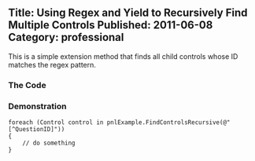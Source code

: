 ﻿Title: Using Regex and Yield to Recursively Find Multiple Controls
Published: 2011-06-08
Category: professional
---
This is a simple extension method that finds all child controls whose ID matches the regex pattern.

### The Code

<script src="https://gist.github.com/dochoffiday/0b04a92fc58f304de4184db39cf9df00.js"></script>

### Demonstration

```
foreach (Control control in pnlExample.FindControlsRecursive(@"[^QuestionID]"))
{
    // do something
}
```